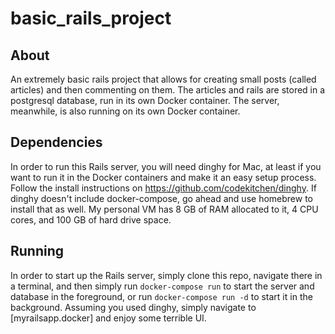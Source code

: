# basic_rails_project

## About
An extremely basic rails project that allows for creating small posts (called articles)
and then commenting on them. The articles and rails are stored in a postgresql database,
run in its own Docker container. The server, meanwhile, is also running on its own Docker
container.

## Dependencies
In order to run this Rails server, you will need dinghy for Mac, at least if you want to
run it in the Docker containers and make it an easy setup process. Follow the install
instructions on https://github.com/codekitchen/dinghy. If dinghy doesn't include 
docker-compose, go ahead and use homebrew to install that as well. My personal VM has
8 GB of RAM allocated to it, 4 CPU cores, and 100 GB of hard drive space.

## Running
In order to start up the Rails server, simply clone this repo, navigate there in a terminal,
and then simply run
`docker-compose run`
to start the server and database in the foreground, or run
`docker-compose run -d`
to start it in the background.
Assuming you used dinghy, simply navigate to [myrailsapp.docker] and enjoy some terrible UI.
